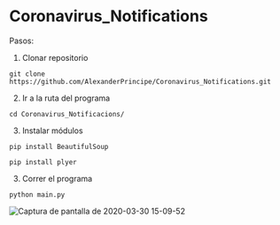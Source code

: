 # Coronavirus_Notifications

Pasos:

1. Clonar repositorio

```
git clone https://github.com/AlexanderPrincipe/Coronavirus_Notifications.git
```

2. Ir a la ruta del programa

```
cd Coronavirus_Notificacions/
```

3. Instalar módulos

```
pip install BeautifulSoup

pip install plyer
```

3. Correr el programa
```
python main.py
```

![Captura de pantalla de 2020-03-30 15-09-52](https://user-images.githubusercontent.com/31213239/77957100-934b4300-7298-11ea-89bb-38ab401f4aa8.png)

